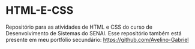# HTML-E-CSS
Repositório para as atividades de HTML e CSS do curso de Desenvolvimento de Sistemas do SENAI. Esse repositório também está presente em meu portfólio secundário: https://github.com/Avelino-Gabriel
